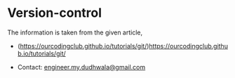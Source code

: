 # Version-control
The information is taken from the given article,

- (https://ourcodingclub.github.io/tutorials/git/)https://ourcodingclub.github.io/tutorials/git/

- Contact: engineer.my.dudhwala@gmail.com
